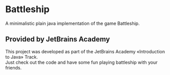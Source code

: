 # Battleship

A minimalistic plain java implementation of the game Battleship.

## Provided by JetBrains Academy

This project was developed as part of the JetBrains Academy «Introduction to Java» Track.<br>
Just check out the code and have some fun playing battleship with your friends.